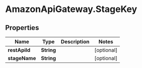 # AmazonApiGateway.StageKey

## Properties

Name | Type | Description | Notes
------------ | ------------- | ------------- | -------------
**restApiId** | **String** |  | [optional] 
**stageName** | **String** |  | [optional] 


